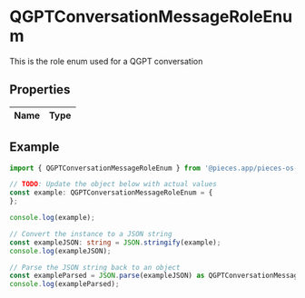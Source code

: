 
# QGPTConversationMessageRoleEnum

This is the role enum used for a QGPT conversation

## Properties

Name | Type
------------ | -------------

## Example

```typescript
import { QGPTConversationMessageRoleEnum } from '@pieces.app/pieces-os-client';

// TODO: Update the object below with actual values
const example: QGPTConversationMessageRoleEnum = {
};

console.log(example);

// Convert the instance to a JSON string
const exampleJSON: string = JSON.stringify(example);
console.log(exampleJSON);

// Parse the JSON string back to an object
const exampleParsed = JSON.parse(exampleJSON) as QGPTConversationMessageRoleEnum;
console.log(exampleParsed);
```


